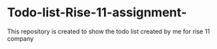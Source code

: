 # Todo-list-Rise-11-assignment-
This repository is created to show the todo list created by me for rise 11 company
